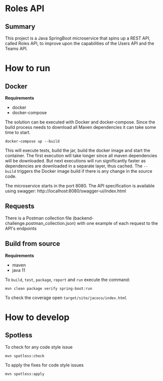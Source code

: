 # Roles API

## Summary

This project is a Java SpringBoot microservice that spins up a REST API, called Roles API, to improve upon the
capabilities of the Users API and the Teams API.

# How to run

## Docker

**Requirements**

- docker
- docker-compose

The solution can be executed with Docker and docker-compose. Since the build process needs to download all Maven
dependencies it can take some time to start.

```shell
docker-compose up --build
```

This will execute tests, build the jar, build the docker image and start the container. The first execution will take
longer since all maven dependencies will be downloaded. But next executions will run significantly faster as
dependencies are downloaded in a separate layer, thus cached. The `--build` triggers the Docker image build if there is
any change in the source code.

The microservice starts in the port 8080. The API specification is available using swagger: http://localhost:8080/swagger-ui/index.html

## Requests
There is a Postman collection file (backend-challenge.postman_collection.json) with one example of each request to the API's endpoints

## Build from source

**Requirements**

- maven
- java 11

To `build`, `test`, `package`, `report` and `run` execute the command:

```shell
mvn clean package verify spring-boot:run
```

To check the coverage open `target/site/jacoco/index.html`


# How to develop

## Spotless

To check for any code style issue

```shell
mvn spotless:check
```

To apply the fixes for code style issues

```shell
mvn spotless:apply
```

